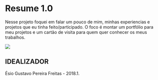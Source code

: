 # Resume 1.0

Nesse projeto foquei em falar um pouco de mim, minhas experiencias e projetos que eu tinha feito/participado. O foco é montar um portfólio para meu projetos e um cartão de visita para quem quer conhecer os meus trabalhos. 

![](https://ibb.co/PN5JbRT)

## IDEALIZADOR
Ésio Gustavo Pereira Freitas - 2018.1.
